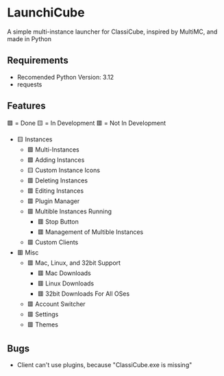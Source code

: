
# LaunchiCube

A simple multi-instance launcher for ClassiCube, inspired by MultiMC, and made in Python

## Requirements

- Recomended Python Version: 3.12
- requests

## Features

🟩 = Done
🟨 = In Development
🟥 = Not In Development

- 🟨 Instances
	- 🟩 Multi-Instances
   	- 🟩 Adding Instances
	- 🟨 Custom Instance Icons
	- 🟥 Deleting Instances
	- 🟥 Editing Instances
	- 🟥 Plugin Manager
   	- 🟥 Multible Instances Running
  		- 🟥 Stop Button
   	  	- 🟥 Management of Multible Instances
	- 🟥 Custom Clients
- 🟥 Misc
	- 🟥 Mac, Linux, and 32bit Support
  		- 🟥 Mac Downloads
   		- 🟥 Linux Downloads
   		- 🟥 32bit Downloads For All OSes
	- 🟥 Account Switcher
	- 🟥 Settings
	- 🟥 Themes

## Bugs

- Client can't use plugins, because "ClassiCube.exe is missing"
